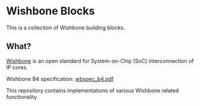 # Wishbone Blocks

This is a collection of Wishbone building blocks.

## What?

[Wishbone](https://en.wikipedia.org/wiki/Wishbone_(computer_bus)) is an open standard for System-on-Chip (SoC) interconnection of IP cores.

Wishbone B4 specification: [wbspec_b4.pdf](https://cdn.opencores.org/downloads/wbspec_b4.pdf)

This repository contains implementations of various Wishbone related functionality.